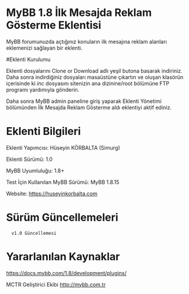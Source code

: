 # MyBB 1.8 İlk Mesajda Reklam Gösterme Eklentisi
MyBB forumunuzda açtığınız konuların ilk mesajına reklam alanları eklemenizi sağlayan bir eklenti.

#Eklenti Kurulumu 

Eklenti dosyalarını Clone or Download adlı yeşil butona basarak indiriniz. Daha sonra indirdiğiniz dosyaları masaüstüne çıkartın ve oluşan klasörün içerisinde ki *inc* dosyasını sitenizin ana dizinine/root bölümüne FTP programı yardımıyla gönderin.

Daha sonra MyBB admin paneline giriş yaparak Eklenti Yönetimi bölümünden İlk Mesajda Reklam Gösterme aldı eklentiyi aktif ediniz.

# Eklenti Bilgileri
Eklenti Yapımcısı: Hüseyin KÖRBALTA (Simurg)

Eklenti Sürümü: 1.0

MyBB Uyumluluğu: 1.8+

Test İçin Kullanılan MyBB Sürümü: MyBB 1.8.15

Website: https://huseyinkorbalta.com

# Sürüm Güncellemeleri
      v1.0 Güncellemesi
      
     
# Yararlanılan Kaynaklar
https://docs.mybb.com/1.8/development/plugins/


MCTR Geliştirici Ekibi
http://mybb.com.tr
